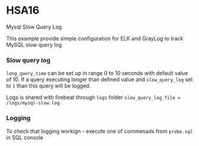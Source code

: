 # HSA16
Mysql Slow Query Log 

This example provide simple configuration for ELK and GrayLog to track MySQL slow query log

### Slow query log

`long_query_time` can be set up in range 0 to 10 seconds with default value of 10.
If a query executing longer than defined value and `slow_query_log` set to `1` than this query will be logged.

Logs is shared with firebeat through `logs` folder `slow_query_log_file = /logs/mysql-slow.log`

### Logging

To check that logging workign - execute one of commenads from `probe.sql` in SQL console

